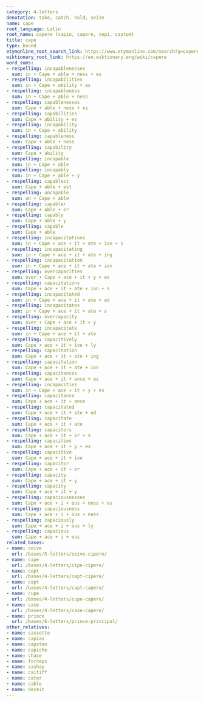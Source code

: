 ```yaml
---
category: 4-letters
denotation: take, catch, hold, seize
name: cape
root_language: Latin
root_name: capere (capio, capere, cepi, captum)
title: cape
type: bound
etymonline_root_search_link: https://www.etymonline.com/search?q=capere
wiktionary_root_link: https://en.wiktionary.org/wiki/capere
word_sums:
- respelling: incapablenesses
  sum: in + Cape + able + ness + es
- respelling: incapabilities
  sum: in + Cape + ability + es
- respelling: incapableness
  sum: in + Cape + able + ness
- respelling: capablenesses
  sum: Cape + able + ness + es
- respelling: capabilities
  sum: Cape + ability + es
- respelling: incapability
  sum: in + Cape + ability
- respelling: capableness
  sum: Cape + able + ness
- respelling: capability
  sum: Cape + ability
- respelling: incapable
  sum: in + Cape + able
- respelling: incapably
  sum: in + Cape + able + y
- respelling: capablest
  sum: Cape + able + est
- respelling: uncapable
  sum: un + Cape + able
- respelling: capabler
  sum: Cape + able + er
- respelling: capably
  sum: Cape + able + y
- respelling: capable
  sum: Cape + able
- respelling: incapacitations
  sum: in + Cape + ace + it + ate + ion + s
- respelling: incapacitating
  sum: in + Cape + ace + it + ate + ing
- respelling: incapacitation
  sum: in + Cape + ace + it + ate + ion
- respelling: overcapacities
  sum: over + Cape + ace + it + y + es
- respelling: capacitations
  sum: Cape + ace + it + ate + ion + s
- respelling: incapacitated
  sum: in + Cape + ace + it + ate + ed
- respelling: incapacitates
  sum: in + Cape + ace + it + ate + s
- respelling: overcapacity
  sum: over + Cape + ace + it + y
- respelling: incapacitate
  sum: in + Cape + ace + it + ate
- respelling: capacitively
  sum: Cape + ace + it + ive + ly
- respelling: capacitation
  sum: Cape + ace + it + ate + ing
- respelling: capacitation
  sum: Cape + ace + it + ate + ion
- respelling: capacitances
  sum: Cape + ace + it + ance + es
- respelling: incapacities
  sum: in + Cape + ace + it + y + es
- respelling: capacitance
  sum: Cape + ace + it + ance
- respelling: capacitated
  sum: Cape + ace + it + ate + ed
- respelling: capacitate
  sum: Cape + ace + it + ate
- respelling: capacitors
  sum: Cape + ace + it + or + s
- respelling: capacities
  sum: Cape + ace + it + y + es
- respelling: capacitive
  sum: Cape + ace + it + ive
- respelling: capacitor
  sum: Cape + ace + it + or
- respelling: capacity
  sum: Cape + ace + it + y
- respelling: capacity
  sum: Cape + ace + it + y
- respelling: capaciousnesses
  sum: Cape + ace + i + ous + ness + es
- respelling: capaciousness
  sum: Cape + ace + i + ous + ness
- respelling: capaciously
  sum: Cape + ace + i + ous + ly
- respelling: capacious
  sum: Cape + ace + i + ous
related_bases:
- name: ceive
  url: /bases/5-letters/ceive-cipere/
- name: cipe
  url: /bases/4-letters/cipe-cipere/
- name: cept
  url: /bases/4-letters/cept-cipere/
- name: capt
  url: /bases/4-letters/capt-capere/
- name: cupe
  url: /bases/4-letters/cupe-capere/
- name: case
  url: /bases/4-letters/case-capere/
- name: prince
  url: /bases/6-letters/prince-principal/
other_relatives:
- name: cassette
- name: capias
- name: capstan
- name: capiche
- name: chase
- name: forceps
- name: sashay
- name: caitiff
- name: cater
- name: cable
- name: deceit
---
```

